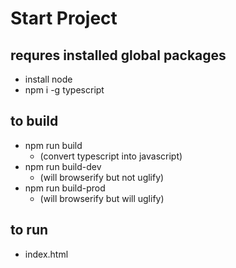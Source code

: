 # Start Project

## requres installed global packages
- install node
- npm i -g typescript

## to build
- npm run build
    - (convert typescript into javascript)
- npm run build-dev
    - (will browserify but not uglify)
- npm run build-prod
    - (will browserify but will uglify)

## to run
- index.html
